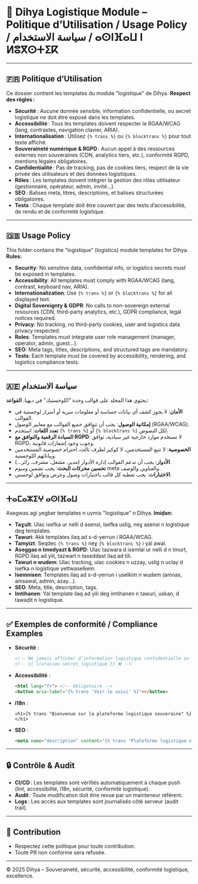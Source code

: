 # 🚚 Dihya Logistique Module – Politique d’Utilisation / Usage Policy / سياسة الاستخدام / ⴰⵙⵏⴼⴰⵡ ⵏ ⵍⵓⴳⵙⵜⵉⴽ

---

## 🇫🇷 Politique d’Utilisation

Ce dossier contient les templates du module "logistique" de Dihya.
**Respect des règles :**
- **Sécurité** : Aucune donnée sensible, information confidentielle, ou secret logistique ne doit être exposé dans les templates.
- **Accessibilité** : Tous les templates doivent respecter le RGAA/WCAG (lang, contrastes, navigation clavier, ARIA).
- **Internationalisation** : Utilisez `{% trans %}` ou `{% blocktrans %}` pour tout texte affiché.
- **Souveraineté numérique & RGPD** : Aucun appel à des ressources externes non souveraines (CDN, analytics tiers, etc.), conformité RGPD, mentions légales obligatoires.
- **Confidentialité** : Pas de tracking, pas de cookies tiers, respect de la vie privée des utilisateurs et des données logistiques.
- **Rôles** : Les templates doivent intégrer la gestion des rôles utilisateur (gestionnaire, opérateur, admin, invité…).
- **SEO** : Balises meta, titres, descriptions, et balises structurées obligatoires.
- **Tests** : Chaque template doit être couvert par des tests d’accessibilité, de rendu et de conformité logistique.

---

## 🇬🇧 Usage Policy

This folder contains the "logistique" (logistics) module templates for Dihya.
**Rules:**
- **Security**: No sensitive data, confidential info, or logistics secrets must be exposed in templates.
- **Accessibility**: All templates must comply with RGAA/WCAG (lang, contrast, keyboard nav, ARIA).
- **Internationalization**: Use `{% trans %}` or `{% blocktrans %}` for all displayed text.
- **Digital Sovereignty & GDPR**: No calls to non-sovereign external resources (CDN, third-party analytics, etc.), GDPR compliance, legal notices required.
- **Privacy**: No tracking, no third-party cookies, user and logistics data privacy respected.
- **Roles**: Templates must integrate user role management (manager, operator, admin, guest…).
- **SEO**: Meta tags, titles, descriptions, and structured tags are mandatory.
- **Tests**: Each template must be covered by accessibility, rendering, and logistics compliance tests.

---

## 🇦🇪 سياسة الاستخدام

يحتوي هذا المجلد على قوالب وحدة "اللوجستيك" في ديهيا.
**القواعد:**
- **الأمان**: لا يجوز كشف أي بيانات حساسة أو معلومات سرية أو أسرار لوجستية في القوالب.
- **إمكانية الوصول**: يجب أن تتوافق جميع القوالب مع معايير الوصول (RGAA/WCAG).
- **تعدد اللغات**: استخدم `{% trans %}` أو `{% blocktrans %}` لكل النصوص.
- **السيادة الرقمية والتوافق مع RGPD**: لا تستخدم موارد خارجية غير سيادية، توافق RGPD، وجوب وجود إشعارات قانونية.
- **الخصوصية**: لا تتبع المستخدمين، لا كوكيز لطرف ثالث، احترام خصوصية المستخدمين وبياناتهم اللوجستية.
- **الأدوار**: يجب أن تدعم القوالب إدارة الأدوار (مدير، مشغل، مشرف، زائر...).
- **تحسين محركات البحث**: يجب تضمين وسوم meta والعناوين والوصف.
- **الاختبارات**: يجب تغطية كل قالب باختبارات وصول وعرض وتوافق لوجستي.

---

## ⵜⴰⵎⴰⵣⵉⵖ ⴰⵙⵏⴼⴰⵡ

Asegwas agi yegber templates n uγmis "logistique" n Dihya.
**Imiḍan:**
- **Taɣult**: Ulac isefka ur nelli d asensi, isefka uslig, neɣ asensi n logistique deg templates.
- **Tawuri**: Akk templates ilaq ad s-d-yerrun i RGAA/WCAG.
- **Tamyizt**: Seqdec `{% trans %}` neɣ `{% blocktrans %}` i yal awal.
- **Aseggas n tmedyazt & RGPD**: Ulac tazwara d isemlal ur nelli d n tmurt, RGPD ilaq ad yili, tazwart n taseddast ilaq ad tili.
- **Tawuri n wudem**: Ulac tracking, ulac cookies n uzzay, uslig n uclay d isefka n logistique yettwaselkem.
- **Isemnisen**: Templates ilaq ad s-d-yerrun i uselkim n wudem (amnas, amsawal, admin, azay...).
- **SEO**: Meta, title, description, tags.
- **Imtihanen**: Yal template ilaq ad yili deg imtihanen n tawuri, uskan, d tawaḍit n logistique.

---

## ✅ Exemples de conformité / Compliance Examples

- **Sécurité** :
  ```html
  <!-- Ne jamais afficher d’information logistique confidentielle ou de donnée sensible : -->
  <!-- {{ livraison.secret_logistique }} ❌ -->
  ```
- **Accessibilité** :
  ```html
  <html lang="fr"> <!-- Obligatoire -->
  <button aria-label="{% trans 'Voir le suivi' %}"></button>
  ```
- **i18n** :
  ```django
  <h1>{% trans "Bienvenue sur la plateforme logistique souveraine" %}</h1>
  ```
- **SEO** :
  ```html
  <meta name="description" content="{% trans 'Plateforme logistique souveraine, conforme RGPD et sécurisée' %}">
  ```

---

## 🔒 Contrôle & Audit

- **CI/CD** : Les templates sont vérifiés automatiquement à chaque push (lint, accessibilité, i18n, sécurité, conformité logistique).
- **Audit** : Toute modification doit être revue par un mainteneur référent.
- **Logs** : Les accès aux templates sont journalisés côté serveur (audit trail).

---

## 🤝 Contribution

- Respectez cette politique pour toute contribution.
- Toute PR non conforme sera refusée.

---

© 2025 Dihya – Souveraineté, sécurité, accessibilité, conformité logistique, excellence.

